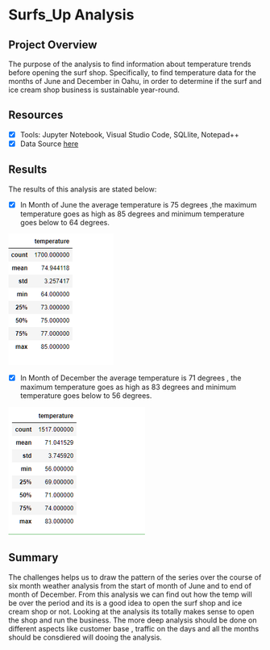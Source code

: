 # Surfs_Up  Analysis

## Project Overview
The purpose of the analysis to find information about temperature trends before opening the surf shop. Specifically, to find temperature data for the months of June and December in Oahu, in order to determine if the surf and ice cream shop business is sustainable year-round.

## Resources
- [x] Tools: Jupyter Notebook, Visual Studio Code, SQLlite, Notepad++
- [x] Data Source [here](https://github.com/shivam0921/surfs_up/blob/main/hawaii.sqlite?raw=true)

## Results ##

The results of this analysis are stated below:
- [x] In Month of June the average temperature is 75 degrees ,the maximum temperature goes as high as 85 degrees and minimum temperature goes below to 64 degrees.

 ![June_Statistics](https://github.com/shivam0921/surfs_up/blob/main/Challenge/June_Statistics.PNG)

- [x] In Month of December the average temperature is 71 degrees , the maximum temperature goes as high as 83 degrees and minimum temperature goes below to 56 degrees.

 ![December_Statistics](https://github.com/shivam0921/surfs_up/blob/main/Challenge/Dec_Statistics.PNG)

## Summary
The challenges helps us to draw the pattern of the series over the course of six month weather analysis from the start of month of June and to end of month of December.
From this analysis we can find out how the temp will be over the period and its is a good idea to open the surf shop and ice cream shop or not. Looking at the analysis its totally
makes sense to open the shop and run the business.
The more deep analysis should be done on different aspects like customer base , traffic on the days and all the months should be consdiered will dooing the analysis.
